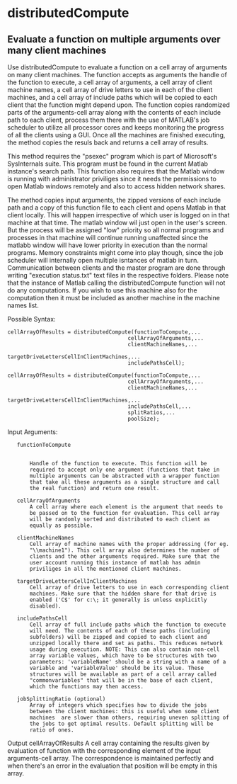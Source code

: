 # distributedCompute
## Evaluate a function on multiple arguments over many client machines

   Use distributedCompute to evaluate a function on a cell array of
   arguments on many client machines. The function accepts as arguments
   the handle of the function to execute, a cell array of arguments, a
   cell array of client machine names, a cell array of drive letters to
   use in each of the client machines, and a cell array of include paths
   which will be copied to each client that the function might depend
   upon. The function copies randomized parts of the arguments-cell array
   along with the contents of each include path to each client, process
   them there with the use of MATLAB's job scheduler to utilize all
   processor cores and keeps monitoring the progress of all the clients
   using a GUI. Once all the machines are finished executing, the method
   copies the resuls back and returns a cell array of results.

   This method requires the "psexec" program which is part of Microsoft's
   SysInternals suite. This program must be found in the current Matlab
   instance's search path. This function also requires that the Matlab
   window is running with administrator priviliges since it needs the
   permissions to open Matlab windows remotely and also to access hidden
   network shares.

   The method copies input arguments, the zipped versions of each include
   path and a copy of this function file to each client and opens Matlab
   in that client locally. This will happen irrespective of which user is
   logged on in that machine at that time. The matlab window wil just open
   in the user's screen. But the process will be assigned "low" priority
   so all normal programs and processes in that machine will continue
   running unaffected since the matlabb window will have lower priority in
   execution than the normal programs. Memory constraints might come into
   play though, since the job scheduler will internally open multiple
   isntances of matlab in turn. Communication between clients and the
   master program are done through writing "execution status.txt" text
   files in the respective folders. Please note that the instance of
   Matlab calling the distributedCompute function will not do any
   computations. If you wish to use this machine also for the computation
   then it must be included as another machine in the machine names list.

   Possible Syntax:
   
   ```
 cellArrayOfResults = distributedCompute(functionToCompute,...
                                         cellArrayOfArguments,...
                                         clientMachineNames,...
                                         targetDriveLettersCellInClientMachines,...
                                         includePathsCell);

 cellArrayOfResults = distributedCompute(functionToCompute,...
                                         cellArrayOfArguments,...
                                         clientMachineNames,...
                                         targetDriveLettersCellInClientMachines,...
                                         includePathsCell,...
                                         splitRatios,...
                                         poolSize);

```

   Input Arguments:
   
   
       functionToCompute
       
       
           Handle of the function to execute. This function will be
           required to accept only one argument (functions that take in
           multiple arguments can be abstracted with a wrapper function
           that take all these arguments as a single structure and call
           the real function) and return one result.

       cellArrayOfArguments
           A cell array where each element is the argument that needs to
           be passed on to the function for evaluation. This cell array
           will be randomly sorted and distributed to each client as
           equally as possible.

       clientMachineNames
           Cell array of machine names with the proper addressing (for eg.
           "\\machine1"). This cell array also determines the number of
           clients and the other arguments required. Make sure that the
           user account running this instance of matlab has admin
           priviliges in all the mentioned client machines.

       targetDriveLettersCellInClientMachines
           Cell array of drive letters to use in each corresponding client
           machines. Make sure that the hidden share for that drive is
           enabled ('C$' for c:\; it generally is unless explicitly
           disabled).

       includePathsCell
           Cell array of full include paths which the function to execute
           will need. The contents of each of these paths (including
           subfolders) will be zipped and copied to each client and
           unzipped locally there and set as paths. This reduces network
           usage during execution. NOTE: This can also contain non-cell
           array variable values, which have to be structures with two
           parameters: 'variableName' should be a string with a name of a
           variable and 'variableValue' should be its value. These
           structures will be available as part of a cell array called
           "commonvariables" that will be in the base of each client,
           which the functions may then access.

       jobSplittingRatio (optional)
           Array of integers which specifies how to divide the jobs
           between the client machines: this is useful when some client
           machines  are slower than others, requiring uneven splitting of
           the jobs to get optimal results. Default splitting will be
           ratio of ones.


   Output
       cellArrayOfResults
           A cell array containing the results given by evaluation of
           function with the corresponding element of the input
           arguments-cell array. The correspondence is maintained
           perfectly and when there's an error in the evaluation that
           position will be empty in this array.
